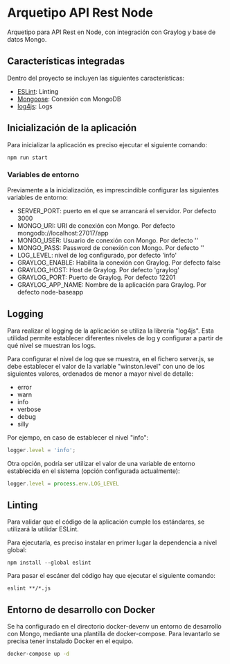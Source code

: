 # Arquetipo API Rest Node

Arquetipo para API Rest en Node, con integración con Graylog y base de datos Mongo.

## Características integradas

Dentro del proyecto se incluyen las siguientes características:

* [ESLint](https://github.com/eslint/eslint): Linting
* [Mongoose](https://mongoosejs.com/): Conexión con MongoDB
* [log4js](https://www.npmjs.com/package/log4js): Logs

## Inicialización de la aplicación

Para inicializar la aplicación es preciso ejecutar el siguiente comando:

    npm run start

### Variables de entorno

Previamente a la inicialización, es imprescindible configurar las siguientes variables de entorno:

* SERVER_PORT: puerto en el que se arrancará el servidor. Por defecto 3000
* MONGO_URI: URI de conexión con Mongo. Por defecto mongodb://localhost:27017/app
* MONGO_USER: Usuario de conexión con Mongo. Por defecto ''
* MONGO_PASS: Password de conexión con Mongo. Por defecto ''
* LOG_LEVEL: nivel de log configurado, por defecto 'info'
* GRAYLOG_ENABLE: Habilita la conexión con Graylog. Por defecto false
* GRAYLOG_HOST: Host de Graylog. Por defecto 'graylog'
* GRAYLOG_PORT: Puerto de Graylog. Por defecto 12201
* GRAYLOG_APP_NAME: Nombre de la aplicación para Graylog. Por defecto node-baseapp

## Logging

Para realizar el logging de la aplicación se utiliza la librería "log4js". Esta utilidad permite establecer diferentes niveles de log y configurar a partir de qué nivel se muestran los logs.

Para configurar el nivel de log que se muestra, en el fichero server.js, se debe establecer el valor de la variable "winston.level" con uno de los siguientes valores, ordenados de menor a mayor nivel de detalle:

* error
* warn
* info
* verbose
* debug
* silly

Por ejempo, en caso de establecer el nivel "info":

```js
logger.level = 'info';
```

Otra opción, podría ser utilizar el valor de una variable de entorno establecida en el sistema (opción configurada actualmente):

```js
logger.level = process.env.LOG_LEVEL
```

## Linting

Para validar que el código de la aplicación cumple los estándares, se utilizará la utilidar ESLint.

Para ejecutarla, es preciso instalar en primer lugar la dependencia a nivel global:

    npm install --global eslint

Para pasar el escáner del código hay que ejecutar el siguiente comando:

    eslint **/*.js

## Entorno de desarrollo con Docker

Se ha configurado en el directorio docker-devenv un entorno de desarrollo con Mongo, mediante una plantilla de docker-compose. Para levantarlo se precisa tener instalado Docker en el equipo.

```bash
docker-compose up -d
```